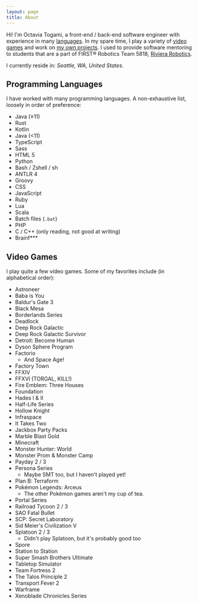 ```yaml
---
layout: page
title: About
---
```


Hi! I'm Octavia Togami, a front-end / back-end software engineer with experience in many 
[languages](#programming-languages). In my spare time, I play a variety of [video games](#video-games) and work on
[my own projects](https://github.com/octylFractal). I used to provide software mentoring to students that are a part of
FIRST® Robotics Team 5818, [Riviera Robotics](https://www.rivierarobotics.org/).

I currently reside in: _Seattle, WA, United States_.

## Programming Languages
I have worked with many programming languages. A non-exhaustive list, loosely in order of preference:

- Java (≥11)
- Rust
- Kotlin
- Java (<11)
- TypeScript
- Sass
- HTML 5
- Python
- Bash / Zshell / sh
- ANTLR 4
- Groovy
- CSS
- JavaScript
- Ruby
- Lua
- Scala
- Batch files (`.bat`)
- PHP
- C / C++ (only reading, not good at writing)
- Brainf***

## Video Games
I play quite a few video games. Some of my favorites include (in alphabetical order):

- Astroneer
- Baba is You
- Baldur's Gate 3
- Black Mesa
- Borderlands Series
- Deadlock
- Deep Rock Galactic
- Deep Rock Galactic Survivor
- Detroit: Become Human
- Dyson Sphere Program
- Factorio
  - And Space Age!
- Factory Town
- FFXIV
- FFXVI (TORGAL, KILL!)
- Fire Emblem: Three Houses
- Foundation
- Hades I & II
- Half-Life Series
- Hollow Knight
- Infraspace
- It Takes Two
- Jackbox Party Packs
- Marble Blast Gold
- Minecraft
- Monster Hunter: World
- Monster Prom & Monster Camp
- Payday 2 / 3
- Persona Series
  - Maybe SMT too, but I haven't played yet!
- Plan B: Terraform
- Pokémon Legends: Arceus
  - The other Pokémon games aren't my cup of tea.
- Portal Series
- Railroad Tycoon 2 / 3
- SAO Fatal Bullet
- SCP: Secret Laboratory
- Sid Meier's Civilization V
- Splatoon 2 / 3
  - Didn't play Splatoon, but it's probably good too
- Spore
- Station to Station
- Super Smash Brothers Ultimate
- Tabletop Simulator
- Team Fortress 2
- The Talos Principle 2
- Transport Fever 2
- Warframe
- Xenoblade Chronicles Series
